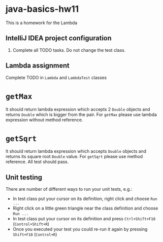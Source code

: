 # java-basics-hw11

This is a homework for the Lambda

## IntelliJ IDEA project configuration
1. Complete all TODO tasks. Do not change the test class.

## Lambda assignment
Complete TODO in `Lambda` and `LambdaTest` classes

# `getMax`
It should return lambda expression which accepts 2 `Double`
objects and returns `Double` which is bigger from the pair.
For `getMax` please use lambda expression without method reference.

# `getSqrt`
It should return lambda expression which accepts `Double`
objects and returns its square root `Double` value.
For `getSqrt` please use method reference.
All test should pass.

## Unit testing
There are number of different ways to run your unit tests, e.g.:
* In test class put your cursor on its definition, right click and choose `Run ...`
* Right click on a little green triangle near the class definition and choose `Run ...`
* In test class put your cursor on its definition and press `Ctrl+Shift+F10` (`Control+Shift+R`)
* Once you executed your test you could re-run it again by pressing `Shift+F10` (`Control+R`)